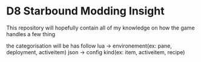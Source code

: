 # D8 Starbound Modding Insight
This repository will hopefully contain all of my knowledge on how the game handles a few thing

the categorisation will be has follow 
lua -> environement(ex: pane, deployment, activeitem)
json -> config kind(ex: item, activeitem, recipe)
